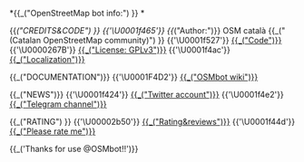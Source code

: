 *{{_("OpenStreetMap bot info:") }} *

 {{_("CREDITS&CODE") }}
{{'\U0001f465'}} {{_("Author:")}} OSM català {{_("(Catalan OpenStreetMap community)") }}
{{'\U0001f527'}} [{{_("Code")}}](https://github.com/Xevib/osmbot)
{{'\U0000267B'}} [{{_("License: GPLv3")}}]({{_("http://www.gnu.org/licenses/gpl-3.0.en.html")}})
{{'\U0001f4ac'}} [{{_("Localization")}}](https://www.transifex.com/osm-catala/osmbot/)

 {{_("DOCUMENTATION")}}
{{'\U0001F4D2'}} [{{_("OSMbot wiki")}}](https://github.com/Xevib/osmbot/wiki)

 {{_("NEWS")}}
{{'\U0001f424'}} [{{_("Twitter account")}}](https://twitter.com/osmbot_telegram)
{{'\U0001f4e2'}} [{{_("Telegram channel")}}](https://telegram.me/OSMbot_channel)

 {{_("RATING") }}
{{'\U00002b50'}} [{{_("Rating&reviews")}}](http://storebot.me/bot/osmbot)
{{'\U0001f44d'}} [{{_("Please rate me")}}](https://telegram.me/storebot?start=osmbot)

{{_('Thanks for use @OSMbot!!')}}
